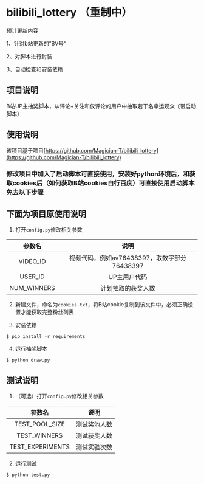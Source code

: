 # bilibili_lottery （重制中）
预计更新内容

  1、针对b站更新的”BV号“
  
  2、对脚本进行封装
  
  3、自动检查和安装依赖


## 项目说明

B站UP主抽奖脚本，从评论+关注和仅评论的用户中抽取若干名幸运观众（带启动脚本）

## 使用说明

该项目基于项目[https://github.com/Magician-T/bilibili_lottery](https://github.com/Magician-T/bilibili_lottery)

### 修改项目中加入了启动脚本可直接使用，安装好python环境后，和获取cookies后（如何获取B站cookies自行百度）可直接使用启动脚本免去以下步骤




## 下面为项目原使用说明



1. 打开`config.py`修改相关参数

|参数名|说明|
|:-:|:-:|
|VIDEO_ID|视频代码，例如av76438397，取数字部分76438397|
|USER_ID|UP主用户代码|
|NUM_WINNERS|计划抽取的获奖人数|

2. 新建文件，命名为`cookies.txt`，将B站cookie复制到该文件中，必须正确设置才能获取完整粉丝列表

3. 安装依赖

`$ pip install -r requirements`

4. 运行抽奖脚本

`$ python draw.py`

## 测试说明

1. （可选）打开`config.py`修改相关参数

|参数名|说明|
|:-:|:-:|
|TEST_POOL_SIZE|测试奖池人数|
|TEST_WINNERS|测试获奖人数|
|TEST_EXPERIMENTS|测试实验次数|

2. 运行测试

`$ python test.py`
